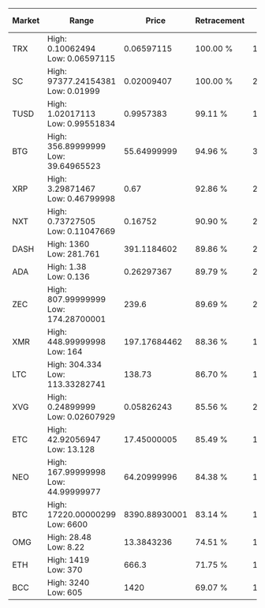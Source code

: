 | Market | Range | Price| Retracement | Doubles to 50% |
| --- | --- | --- | --- | --- |
| TRX | High: 0.10062494<br />Low: 0.06597115 | 0.06597115 | 100.00 % | 1.26 |
| SC | High: 97377.24154381<br />Low: 0.01999 | 0.02009407 | 100.00 % | 2,423,034.79 |
| TUSD | High: 1.02017113<br />Low: 0.99551834 | 0.9957383 | 99.11 % | 1.01 |
| BTG | High: 356.89999999<br />Low: 39.64965523 | 55.64999999 | 94.96 % | 3.56 |
| XRP | High: 3.29871467<br />Low: 0.46799998 | 0.67 | 92.86 % | 2.81 |
| NXT | High: 0.73727505<br />Low: 0.11047669 | 0.16752 | 90.90 % | 2.53 |
| DASH | High: 1360<br />Low: 281.761 | 391.1184602 | 89.86 % | 2.10 |
| ADA | High: 1.38<br />Low: 0.136 | 0.26297367 | 89.79 % | 2.88 |
| ZEC | High: 807.99999999<br />Low: 174.28700001 | 239.6 | 89.69 % | 2.05 |
| XMR | High: 448.99999998<br />Low: 164 | 197.17684462 | 88.36 % | 1.55 |
| LTC | High: 304.334<br />Low: 113.33282741 | 138.73 | 86.70 % | 1.51 |
| XVG | High: 0.24899999<br />Low: 0.02607929 | 0.05826243 | 85.56 % | 2.36 |
| ETC | High: 42.92056947<br />Low: 13.128 | 17.45000005 | 85.49 % | 1.61 |
| NEO | High: 167.99999998<br />Low: 44.99999977 | 64.20999996 | 84.38 % | 1.66 |
| BTC | High: 17220.00000299<br />Low: 6600 | 8390.88930001 | 83.14 % | 1.42 |
| OMG | High: 28.48<br />Low: 8.22 | 13.3843236 | 74.51 % | 1.37 |
| ETH | High: 1419<br />Low: 370 | 666.3 | 71.75 % | 1.34 |
| BCC | High: 3240<br />Low: 605 | 1420 | 69.07 % | 1.35 |
